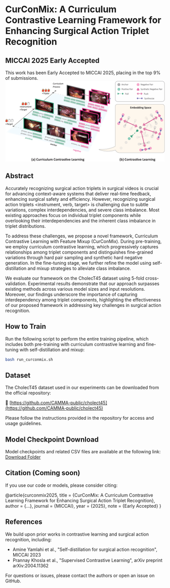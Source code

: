# CurConMix: A Curriculum Contrastive Learning Framework for Enhancing Surgical Action Triplet Recognition

## MICCAI 2025 Early Accepted

This work has been Early Accepted to MICCAI 2025, placing in the top 9% of submissions.
![CurConMix Diagram](assets/Figure01.png)

## Abstract

Accurately recognizing surgical action triplets in surgical videos is crucial for advancing context-aware systems that deliver real-time feedback, enhancing surgical safety and efficiency. However, recognizing surgical action triplets <instrument, verb, target> is challenging due to subtle variations, complex interdependencies, and severe class imbalance. Most existing approaches focus on individual triplet components while overlooking their interdependencies and the inherent class imbalance in triplet distributions.

To address these challenges, we propose a novel framework, Curriculum Contrastive Learning with Feature Mixup (CurConMix). During pre-training, we employ curriculum contrastive learning, which progressively captures relationships among triplet components and distinguishes fine-grained variations through hard pair sampling and synthetic hard negative generation. In the fine-tuning stage, we further refine the model using self-distillation and mixup strategies to alleviate class imbalance.

We evaluate our framework on the CholecT45 dataset using 5-fold cross-validation. Experimental results demonstrate that our approach surpasses existing methods across various model sizes and input resolutions. Moreover, our findings underscore the importance of capturing interdependency among triplet components, highlighting the effectiveness of our proposed framework in addressing key challenges in surgical action recognition.

## How to Train

Run the following script to perform the entire training pipeline, which includes both pre-training with curriculum contrastive learning and fine-tuning with self-distillation and mixup:

```bash
bash run_curconmix.sh
```

## Dataset

The CholecT45 dataset used in our experiments can be downloaded from the official repository:

🔗 [https://github.com/CAMMA-public/cholect45](https://github.com/CAMMA-public/cholect45)

Please follow the instructions provided in the repository for access and usage guidelines.

## Model Checkpoint Download

Model checkpoints and related CSV files are available at the following link:  
[Download Folder](https://1drv.ms/f/c/d6832cd62003d47f/EnWJati1F9JBgP68ruh3k2YBHaLC_yoZfeNxTBI4KMet4Q?e=HVrcdE)

## Citation (Coming soon)

If you use our code or models, please consider citing:

@article{curconmix2025,
  title     = {CurConMix: A Curriculum Contrastive Learning Framework for Enhancing Surgical Action Triplet Recognition},
  author    = {...},
  journal   = {MICCAI},
  year      = {2025},
  note      = {Early Accepted}
}

## References 
We build upon prior works in contrastive learning and surgical action recognition, including:

- Amine Yamlahi et al., "Self-distillation for surgical action recognition", MICCAI 2023
- Prannay Khosla et al., "Supervised Contrastive Learning", arXiv preprint arXiv:2004.11362

For questions or issues, please contact the authors or open an issue on GitHub.

